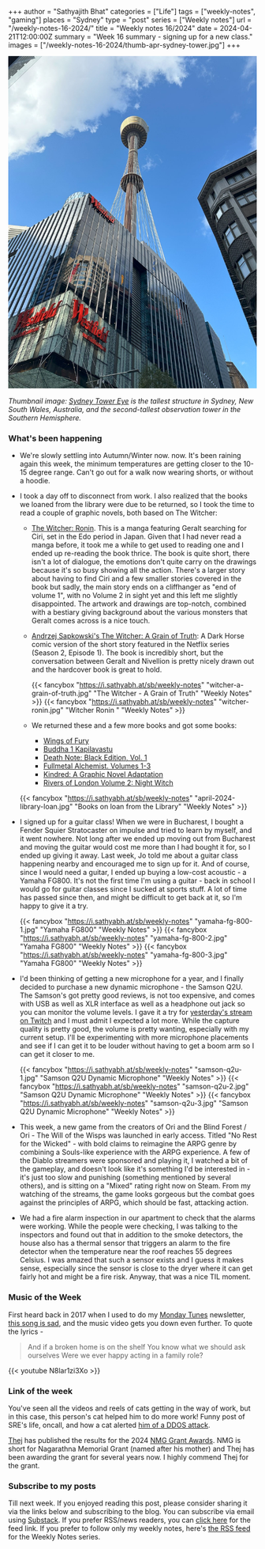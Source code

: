 +++
author = "Sathyajith Bhat"
categories = ["Life"]
tags = ["weekly-notes", "gaming"]
places = "Sydney"
type = "post"
series = ["Weekly notes"]
url = "/weekly-notes-16-2024/"
title = "Weekly notes 16/2024"
date = 2024-04-21T12:00:00Z
summary = "Week 16 summary - signing up for a new class."
images = ["/weekly-notes-16-2024/thumb-apr-sydney-tower.jpg"]
+++

![](thumb-apr-sydney-tower.jpg)

_Thumbnail image: [Sydney Tower Eye](https://www.sydneytowereye.com.au/) is the tallest structure in Sydney, New South Wales, Australia, and the second-tallest observation tower in the Southern Hemisphere._ 

### What's been happening

* We're slowly settling into Autumn/Winter now. now. It's been raining again this week, the minimum temperatures are getting closer to the 10-15 degree range. Can't go out for a walk now wearing shorts, or without a hoodie. 

* I took a day off to disconnect from work. I also realized that the books we loaned from the library were due to be returned, so I took the time to read a couple of graphic novels, both based on The Witcher:
    * [The Witcher: Ronin](https://www.goodreads.com/book/show/60568782-the-witcher?from_search=true&from_srp=true&qid=AXctXsgzpF&rank=1). This is a manga featuring Geralt searching for Ciri, set in the Edo period in Japan. Given that I had never read a manga before, it took me a while to get used to reading one and I ended up re-reading the book thrice. The book is quite short, there isn't a lot of dialogue, the emotions don't quite carry on the drawings because it's so busy showing all the action. There's a larger story about having to find Ciri and a few smaller stories covered in the book but sadly, the main story ends on a cliffhanger as "end of volume 1", with no Volume 2 in sight yet and this left me slightly disappointed. The artwork and drawings are top-notch, combined with a bestiary giving background about the various monsters that Geralt comes across is a nice touch. 
    * [Andrzej Sapkowski's The Witcher: A Grain of Truth](https://www.goodreads.com/book/show/58787726-andrzej-sapkowski-s-the-witcher): A Dark Horse comic version of the short story featured in the Netflix series (Season 2, Episode 1). The book is incredibly short, but the conversation between Geralt and Nivellion is pretty nicely drawn out and the hardcover book is great to hold. 

      {{< fancybox "https://i.sathyabh.at/sb/weekly-notes" "witcher-a-grain-of-truth.jpg" "The Witcher - A Grain of Truth" "Weekly Notes" >}}
      {{< fancybox "https://i.sathyabh.at/sb/weekly-notes" "witcher-ronin.jpg" "Witcher Ronin " "Weekly Notes" >}}

    * We returned these and a few more books and got some books:

      * [Wings of Fury](https://www.goodreads.com/book/show/55651393-wings-of-fury)
      * [Buddha 1 Kapilavastu](https://www.goodreads.com/book/show/209577.Buddha_Vol_1)
      * [Death Note: Black Edition, Vol. 1](https://www.goodreads.com/book/show/6345999-death-note)
      * [Fullmetal Alchemist. Volumes 1-3](https://www.goodreads.com/book/show/10182392-fullmetal-alchemist-3-in-1-edition-vol-1)
      * [Kindred: A Graphic Novel Adaptation](https://www.goodreads.com/book/show/28818221-kindred)
      * [Rivers of London Volume 2: Night Witch](https://www.goodreads.com/book/show/29504110-rivers-of-london)

    {{< fancybox "https://i.sathyabh.at/sb/weekly-notes" "april-2024-library-loan.jpg" "Books on loan from the Library" "Weekly Notes" >}}


* I signed up for a guitar class! When we were in Bucharest, I bought a Fender Squier Stratocaster on impulse and tried to learn by myself, and it went nowhere. Not long after we ended up moving out from Bucharest and moving the guitar would cost me more than I had bought it for, so I ended up giving it away. Last week, Jo told me about a guitar class happening nearby and encouraged me to sign up for it. And of course, since I would need a guitar, I ended up buying a low-cost acoustic - a Yamaha FG800. It's not the first time I'm using a guitar - back in school I would go for guitar classes since I sucked at sports stuff. A lot of time has passed since then, and might be difficult to get back at it, so I'm happy to give it a try.

  {{< fancybox "https://i.sathyabh.at/sb/weekly-notes" "yamaha-fg-800-1.jpg" "Yamaha FG800" "Weekly Notes" >}}
  {{< fancybox "https://i.sathyabh.at/sb/weekly-notes" "yamaha-fg-800-2.jpg" "Yamaha FG800" "Weekly Notes" >}}
  {{< fancybox "https://i.sathyabh.at/sb/weekly-notes" "yamaha-fg-800-3.jpg" "Yamaha FG800" "Weekly Notes" >}}


* I'd been thinking of getting a new microphone for a year, and I finally decided to purchase a new dynamic microphone - the Samson Q2U. The Samson's got pretty good reviews, is not too expensive, and comes with USB as well as XLR interface as well as a headphone out jack so you can monitor the volume levels. I gave it a try for [yesterday's stream on Twitch](https://www.twitch.tv/sathyabhat) and I must admit I expected a lot more. While the capture quality is pretty good, the volume is pretty wanting, especially with my current setup. I'll be experimenting with more microphone placements and see if I can get it to be louder without having to get a boom arm so I can get it closer to me. 

  {{< fancybox "https://i.sathyabh.at/sb/weekly-notes" "samson-q2u-1.jpg" "Samson Q2U Dynamic Microphone" "Weekly Notes" >}}
  {{< fancybox "https://i.sathyabh.at/sb/weekly-notes" "samson-q2u-2.jpg" "Samson Q2U Dynamic Microphone" "Weekly Notes" >}}
  {{< fancybox "https://i.sathyabh.at/sb/weekly-notes" "samson-q2u-3.jpg" "Samson Q2U Dynamic Microphone" "Weekly Notes" >}}

* This week, a new game from the creators of Ori and the Blind Forest / Ori - The Will of the Wisps was launched in early access. Titled "No Rest for the Wicked" - with bold claims to reimagine the ARPG genre by combining a Souls-like experience with the ARPG experience. A few of the Diablo streamers were sponsored and playing it, I watched a bit of the gameplay, and doesn't look like it's something I'd be interested in - it's just too slow and punishing (something mentioned by several others), and is sitting on a "Mixed" rating right now on Steam. From my watching of the streams, the game looks gorgeous but the combat goes against the principles of ARPG, which should be fast, attacking action. 

* We had a fire alarm inspection in our apartment to check that the alarms were working. While the people were checking, I was talking to the inspectors and found out that in addition to the smoke detectors, the house also has a thermal sensor that triggers an alarm to the fire detector when the temperature near the roof reaches 55 degrees Celsius. I was amazed that such a sensor exists and I guess it makes sense, especially since the sensor is close to the dryer where it can get fairly hot and might be a fire risk. Anyway, that was a nice TIL moment. 

### Music of the Week

First heard back in 2017 when I used to do my [Monday Tunes](/tags/monday-tunes/) newsletter, [this song is sad](https://www.youtube.com/watch?v=N8lar1zi3Xo), and the music video gets you down even further. To quote the lyrics - 

> And if a broken home is on the shelf
> You know what we should ask ourselves
> Were we ever happy acting in a family role?

{{< youtube N8lar1zi3Xo >}}

### Link of the week

You've seen all the videos and reels of cats getting in the way of work, but in this case, this person's cat helped him to do more work! Funny post of SRE's life, oncall, and how a cat alerted [him of a DDOS attack](https://www.dannyguo.com/blog/my-cat-alerted-me-to-a-ddos-attack).

[Thej](https://thejeshgn.com/about/) has published the results for the 2024 [NMG Grant Awards](https://thejeshgn.com/2024/04/12/nmg-2024-results/). NMG is short for Nagarathna Memorial Grant (named after his mother) and Thej has been awarding the grant for several years now. I highly commend Thej for the grant.

### Subscribe to my posts

Till next week. If you enjoyed reading this post, please consider sharing it via the links below and subscribing to the blog. You can subscribe via email using [Substack](https://sathyabhat.substack.com/). If you prefer RSS/news readers, you can [click here](https://sathyabh.at/index.xml) for the feed link. If you prefer to follow only my weekly notes, here's [the RSS feed](https://sathyabh.at/series/weekly-notes/index.xml) for the Weekly Notes series. 
